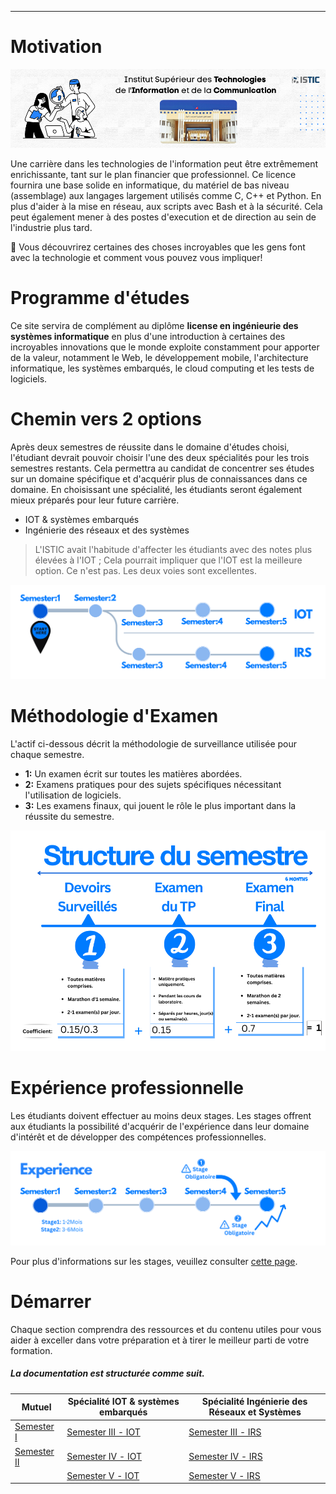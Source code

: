 
---

# Motivation

![BRANCH_INSIGHT](FrenchAssets/welcome.png)

Une carrière dans les technologies de l'information peut être extrêmement enrichissante, tant sur le plan financier que professionnel. Ce licence fournira une base solide en informatique, du matériel de bas niveau (assemblage) aux langages largement utilisés comme C, C++ et Python. En plus d'aider à la mise en réseau, aux scripts avec Bash et à la sécurité. Cela peut également mener à des postes d'execution et de direction au sein de l'industrie plus tard.


🎯 Vous découvrirez certaines des choses incroyables que les gens font avec la technologie et comment vous pouvez vous impliquer!

# Programme d'études
Ce site servira de complément au diplôme **license en ingénieurie des systèmes informatique** en plus d'une introduction à certaines des incroyables innovations que le monde exploite constamment pour apporter de la valeur, notamment le Web, le développement mobile, l'architecture informatique, les systèmes embarqués, le cloud computing et les tests de logiciels.

# Chemin vers 2 options
Après deux semestres de réussite dans le domaine d'études choisi, l'étudiant devrait pouvoir choisir l'une des deux spécialités pour les trois semestres restants. Cela permettra au candidat de concentrer ses études sur un domaine spécifique et d'acquérir plus de connaissances dans ce domaine. En choisissant une spécialité, les étudiants seront également mieux préparés pour leur future carrière.

- IOT & systèmes embarqués
- Ingénierie des réseaux et des systèmes

> L'ISTIC avait l'habitude d'affecter les étudiants avec des notes plus élevées à l'IOT ; Cela pourrait impliquer que l'IOT est la meilleure option. Ce n'est pas. Les deux voies sont excellentes.

![DesignsLoading](../images/edit0.png)

# Méthodologie d'Examen
L'actif ci-dessous décrit la méthodologie de surveillance utilisée pour chaque semestre.
- **1:** Un examen écrit sur toutes les matières abordées.
- **2:** Examens pratiques pour des sujets spécifiques nécessitant l'utilisation de logiciels.
- **3:** Les examens finaux, qui jouent le rôle le plus important dans la réussite du semestre.

![DesignsLoading](FrenchAssets/frstructure.png)

# Expérience professionnelle
Les étudiants doivent effectuer au moins deux stages. Les stages offrent aux étudiants la possibilité d'acquérir de l'expérience dans leur domaine d'intérêt et de développer des compétences professionnelles. 

![DesignsLoading](FrenchAssets/exp.png)

Pour plus d'informations sur les stages, veuillez consulter [cette page](fr/intern.md).

# Démarrer

Chaque section comprendra des ressources et du contenu utiles pour vous aider à exceller dans votre préparation et à tirer le meilleur parti de votre formation.

##### La documentation est structurée comme suit.

| Mutuel      | Spécialité IOT & systèmes embarqués |Spécialité Ingénierie des Réseaux et Systèmes |
| ----------- | ----------- |----------- |
| [Semester Ⅰ](Semester1/1.md )|[Semester Ⅲ - IOT](Semester3-IOT/3.md)|[Semester Ⅲ - IRS](Semester3-IRS/3.md)|
| [Semester Ⅱ](Semester2/2.md)        |[Semester Ⅳ - IOT](Semester4-IOT/4.md)| [Semester Ⅳ - IRS](Semester4-IRS/4.md)|
|         |[Semester Ⅴ - IOT](Semester5-IOT/5.md)| [Semester Ⅴ - IRS](Semester5-IRS/5.md) |






